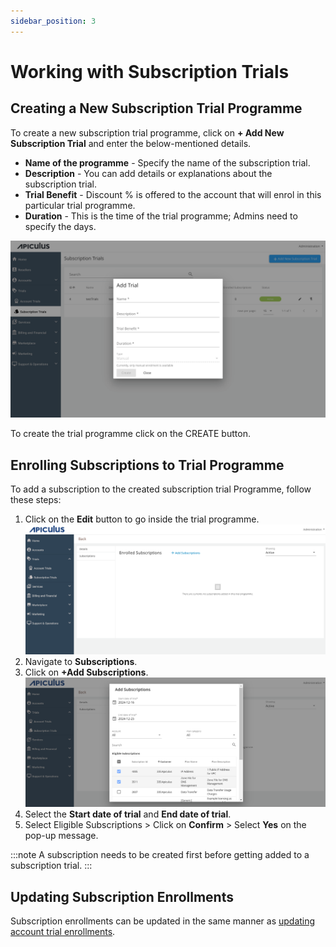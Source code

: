 ```yaml
---
sidebar_position: 3
---
```

# Working with Subscription Trials

## Creating a New Subscription Trial Programme

To create a new subscription trial programme, click on **+ Add New Subscription Trial** and enter the below-mentioned details.

- **Name of the programme** - Specify the name of the subscription trial.
- **Description** - You can add details or explanations about the subscription trial.
- **Trial Benefit** - Discount % is offered to the account that will enrol in this particular trial programme.
-  **Duration** - This is the time of the trial programme; Admins need to specify the days.

![Working with Subscription Trials](img/SubscriptionTrials.png)

To create the trial programme click on the CREATE button.

## Enrolling Subscriptions to Trial Programme

To add a subscription to the created subscription trial Programme, follow these steps:
1. Click on the **Edit** button to go inside the trial programme.![Working with Subscription Trials](img/SubscriptionTrials1.png)
2. Navigate to **Subscriptions**.
3. Click on **+Add Subscriptions**.![Working with Subscription Trials](img/SubscriptionTrials2.png)
4. Select the **Start date of trial** and **End date of trial**.
5. Select Eligible Subscriptions > Click on **Confirm** > Select **Yes** on the pop-up message.

:::note
A subscription needs to be created first before getting added to a subscription trial.
:::

## Updating Subscription Enrollments

Subscription enrollments can be updated in the same manner as [updating account trial enrollments](WorkingwithAccountTrials).




